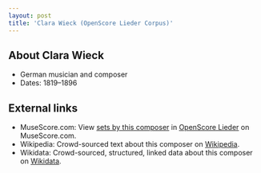 ```yaml
---
layout: post
title: 'Clara Wieck (OpenScore Lieder Corpus)'
---
```


## About Clara Wieck

- German musician and composer
- Dates: 1819–1896

## External links

- MuseScore.com: View [sets by this composer] in [OpenScore Lieder] on MuseScore.com.
- Wikipedia: Crowd-sourced text about this composer on [Wikipedia].
- Wikidata: Crowd-sourced, structured, linked data about this composer on [Wikidata].

[Wikipedia]: https://en.wikipedia.org/wiki/Clara_Schumann
[Wikidata]: https://www.wikidata.org/wiki/Q132232
[sets by this composer]: https://musescore.com/openscore-lieder-corpus/sets?order=title&text=Schumann,+Clara
[OpenScore Lieder]: https://musescore.com/openscore-lieder-corpus


